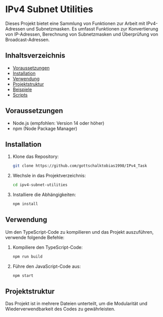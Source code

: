 # IPv4 Subnet Utilities

Dieses Projekt bietet eine Sammlung von Funktionen zur Arbeit mit IPv4-Adressen und Subnetzmasken. Es umfasst Funktionen zur Konvertierung von IP-Adressen, Berechnung von Subnetzmasken und Überprüfung von Broadcast-Adressen.

## Inhaltsverzeichnis

- [Voraussetzungen](#voraussetzungen)
- [Installation](#installation)
- [Verwendung](#verwendung)
- [Projektstruktur](#projektstruktur)
- [Beispiele](#beispiele)
- [Scripts](#scripts)

## Voraussetzungen

- Node.js (empfohlen: Version 14 oder höher)
- npm (Node Package Manager)

## Installation

1. Klone das Repository:

    ```bash
    git clone https://github.com/gottschalktobias1998/IPv4_Task
    ```

2. Wechsle in das Projektverzeichnis:

    ```bash
    cd ipv4-subnet-utilities
    ```

3. Installiere die Abhängigkeiten:

    ```bash
    npm install
    ```

## Verwendung

Um den TypeScript-Code zu kompilieren und das Projekt auszuführen, verwende folgende Befehle:

1. Kompiliere den TypeScript-Code:

    ```bash
    npm run build
    ```

2. Führe den JavaScript-Code aus:

    ```bash
    npm start
    ```

## Projektstruktur

Das Projekt ist in mehrere Dateien unterteilt, um die Modularität und Wiederverwendbarkeit des Codes zu gewährleisten.

